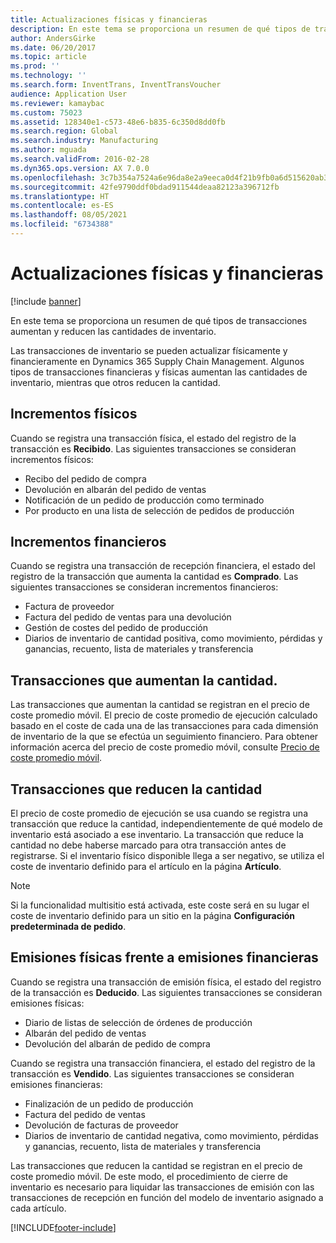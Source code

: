 ```yaml
---
title: Actualizaciones físicas y financieras
description: En este tema se proporciona un resumen de qué tipos de transacciones aumentan y reducen las cantidades de inventario.
author: AndersGirke
ms.date: 06/20/2017
ms.topic: article
ms.prod: ''
ms.technology: ''
ms.search.form: InventTrans, InventTransVoucher
audience: Application User
ms.reviewer: kamaybac
ms.custom: 75023
ms.assetid: 128340e1-c573-48e6-b835-6c350d8dd0fb
ms.search.region: Global
ms.search.industry: Manufacturing
ms.author: mguada
ms.search.validFrom: 2016-02-28
ms.dyn365.ops.version: AX 7.0.0
ms.openlocfilehash: 3c7b354a7524a6e96da8e2a9eeca0d4f21b9fb0a6d515620ab3fe446425af17c
ms.sourcegitcommit: 42fe9790ddf0bdad911544deaa82123a396712fb
ms.translationtype: HT
ms.contentlocale: es-ES
ms.lasthandoff: 08/05/2021
ms.locfileid: "6734388"
---
```

# <a name="physical-and-financial-updates"></a>Actualizaciones físicas y financieras

[!include [banner](../includes/banner.md)]

En este tema se proporciona un resumen de qué tipos de transacciones aumentan y reducen las cantidades de inventario. 

Las transacciones de inventario se pueden actualizar físicamente y financieramente en Dynamics 365 Supply Chain Management. Algunos tipos de transacciones financieras y físicas aumentan las cantidades de inventario, mientras que otros reducen la cantidad.

## <a name="physical-increases"></a>Incrementos físicos
Cuando se registra una transacción física, el estado del registro de la transacción es **Recibido**. Las siguientes transacciones se consideran incrementos físicos:

-   Recibo del pedido de compra
-   Devolución en albarán del pedido de ventas
-   Notificación de un pedido de producción como terminado
-   Por producto en una lista de selección de pedidos de producción

## <a name="financial-increases"></a>Incrementos financieros
Cuando se registra una transacción de recepción financiera, el estado del registro de la transacción que aumenta la cantidad es **Comprado**. Las siguientes transacciones se consideran incrementos financieros:

-   Factura de proveedor
-   Factura del pedido de ventas para una devolución
-   Gestión de costes del pedido de producción
-   Diarios de inventario de cantidad positiva, como movimiento, pérdidas y ganancias, recuento, lista de materiales y transferencia

## <a name="transactions-that-increase-quantity"></a>Transacciones que aumentan la cantidad.
Las transacciones que aumentan la cantidad se registran en el precio de coste promedio móvil. El precio de coste promedio de ejecución calculado basado en el coste de cada una de las transacciones para cada dimensión de inventario de la que se efectúa un seguimiento financiero. Para obtener información acerca del precio de coste promedio móvil, consulte [Precio de coste promedio móvil](running-average-cost-price.md).

## <a name="transactions-that-decrease-quantity"></a>Transacciones que reducen la cantidad
El precio de coste promedio de ejecución se usa cuando se registra una transacción que reduce la cantidad, independientemente de qué modelo de inventario está asociado a ese inventario. La transacción que reduce la cantidad no debe haberse marcado para otra transacción antes de registrarse. Si el inventario físico disponible llega a ser negativo, se utiliza el coste de inventario definido para el artículo en la página **Artículo**. 

> [!NOTE]
> Si la funcionalidad multisitio está activada, este coste será en su lugar el coste de inventario definido para un sitio en la página **Configuración predeterminada de pedido**.

## <a name="physical-issues-vs-financial-issues"></a>Emisiones físicas frente a emisiones financieras
Cuando se registra una transacción de emisión física, el estado del registro de la transacción es **Deducido**. Las siguientes transacciones se consideran emisiones físicas:

-   Diario de listas de selección de órdenes de producción
-   Albarán del pedido de ventas
-   Devolución del albarán de pedido de compra

Cuando se registra una transacción financiera, el estado del registro de la transacción es **Vendido**. Las siguientes transacciones se consideran emisiones financieras:

-   Finalización de un pedido de producción
-   Factura del pedido de ventas
-   Devolución de facturas de proveedor
-   Diarios de inventario de cantidad negativa, como movimiento, pérdidas y ganancias, recuento, lista de materiales y transferencia

Las transacciones que reducen la cantidad se registran en el precio de coste promedio móvil. De este modo, el procedimiento de cierre de inventario es necesario para liquidar las transacciones de emisión con las transacciones de recepción en función del modelo de inventario asignado a cada artículo.


[!INCLUDE[footer-include](../../includes/footer-banner.md)]